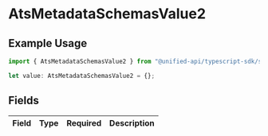 # AtsMetadataSchemasValue2

## Example Usage

```typescript
import { AtsMetadataSchemasValue2 } from "@unified-api/typescript-sdk/sdk/models/shared";

let value: AtsMetadataSchemasValue2 = {};
```

## Fields

| Field       | Type        | Required    | Description |
| ----------- | ----------- | ----------- | ----------- |